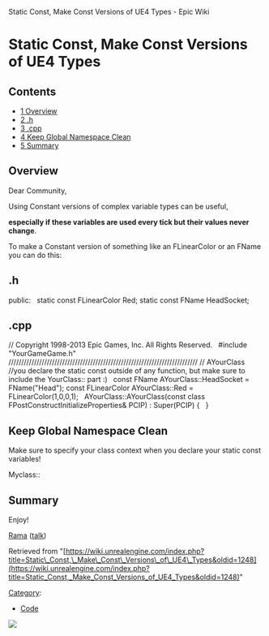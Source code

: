 Static Const, Make Const Versions of UE4 Types - Epic Wiki                    

Static Const, Make Const Versions of UE4 Types
==============================================

Contents
--------

*   [1 Overview](#Overview)
*   [2 .h](#.h)
*   [3 .cpp](#.cpp)
*   [4 Keep Global Namespace Clean](#Keep_Global_Namespace_Clean)
*   [5 Summary](#Summary)

Overview
--------

Dear Community,

Using Constant versions of complex variable types can be useful,

**especially if these variables are used every tick but their values never change**.

To make a Constant version of something like an FLinearColor or an FName you can do this:

.h
--

public:
 
static const FLinearColor Red;
static const FName HeadSocket;

.cpp
----

// Copyright 1998-2013 Epic Games, Inc. All Rights Reserved.
 
#include "YourGameGame.h"
 
//////////////////////////////////////////////////////////////////////////
// AYourClass
 
//you declare the static const outside of any function, but make sure to include the YourClass:: part :)
 
const FName        AYourClass::HeadSocket \= FName("Head");
const FLinearColor AYourClass::Red \= FLinearColor(1,0,0,1);
 
AYourClass::AYourClass(const class FPostConstructInitializeProperties& PCIP)
	: Super(PCIP)
{
 
}

Keep Global Namespace Clean
---------------------------

Make sure to specify your class context when you declare your static const variables!

Myclass::

Summary
-------

Enjoy!

[Rama](/User:Rama "User:Rama") ([talk](/User_talk:Rama "User talk:Rama"))

Retrieved from "[https://wiki.unrealengine.com/index.php?title=Static\_Const,\_Make\_Const\_Versions\_of\_UE4\_Types&oldid=1248](https://wiki.unrealengine.com/index.php?title=Static_Const,_Make_Const_Versions_of_UE4_Types&oldid=1248)"

[Category](/Special:Categories "Special:Categories"):

*   [Code](/Category:Code "Category:Code")

  ![](https://tracking.unrealengine.com/track.png)